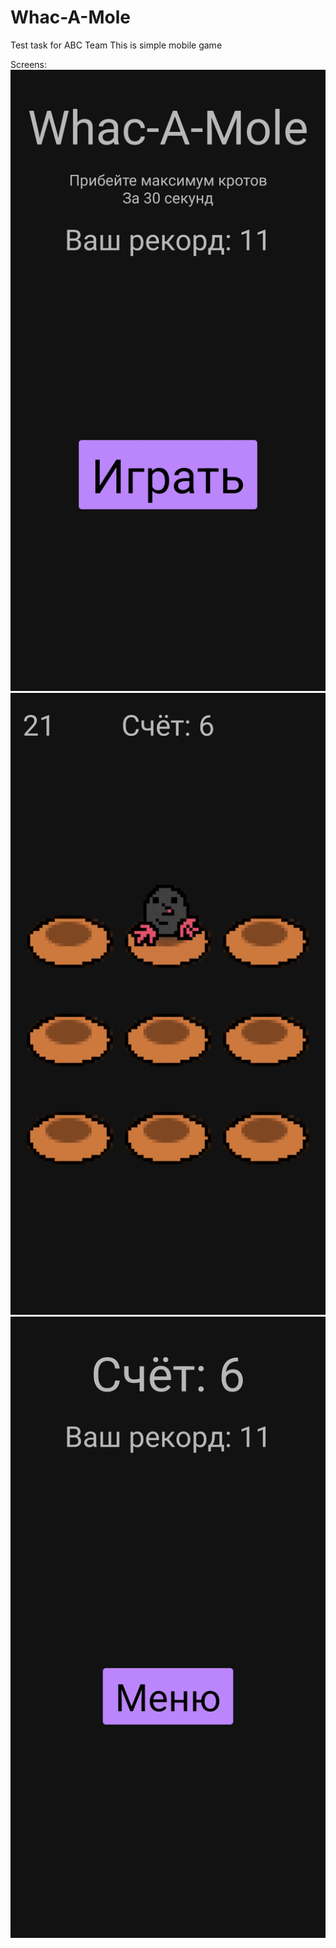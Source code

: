 # Whac-A-Mole

Test task for ABC Team
This is simple mobile game

Screens:
![1 screen](https://github.com/wxlf512/Whac-A-Mole/blob/master/images/1.jpg "Main menu screen")
![2 screen](https://github.com/wxlf512/Whac-A-Mole/blob/master/images/2.jpg "Game screen")
![3 screen](https://github.com/wxlf512/Whac-A-Mole/blob/master/images/3.jpg "Final screen")